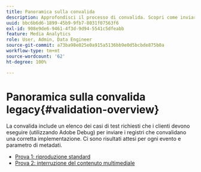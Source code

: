 ```yaml
---
title: Panoramica sulla convalida
description: Approfondisci il processo di convalida. Scopri come inviare i registri per convalidare una corretta implementazione.
uuid: bbc6b6d6-1899-45b9-9fb7-8031f07563f6
exl-id: 908e9de6-9461-4f3d-9d94-5541c5dfeabb
feature: Media Analytics
role: User, Admin, Data Engineer
source-git-commit: a73ba98e025e0a915a5136bb9e0d5bcbde875b0a
workflow-type: tm+mt
source-wordcount: '62'
ht-degree: 100%

---
```


# Panoramica sulla convalida legacy{#validation-overview}

La convalida include un elenco dei casi di test richiesti che i clienti devono eseguire (utilizzando Adobe Debug) per inviare i registri che convalidano una corretta implementazione.
Ci sono risultati attesi per ogni evento e parametro di metadati.

* [Prova 1: riproduzione standard ](test1-standard-playback.md)
* [Prova 2: interruzione del contenuto multimediale](test2-media-interrupt.md)
